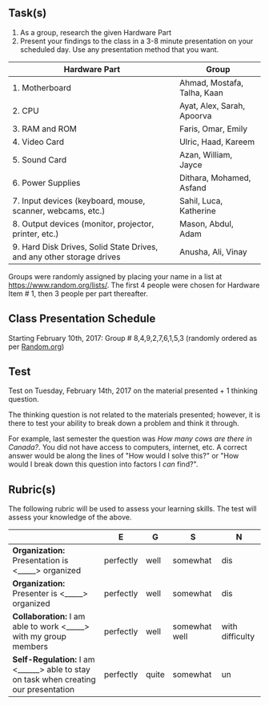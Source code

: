 Task(s)
-------
1. As a group, research the given Hardware Part
2. Present your findings to the class in a 3-8 minute presentation on your scheduled day.  Use any presentation method that you want.

| Hardware Part |  Group  |
| --- | --- |
| 1. Motherboard | Ahmad, Mostafa, Talha, Kaan | 
| 2. CPU | Ayat, Alex, Sarah, Apoorva | 
| 3. RAM and ROM | Faris, Omar, Emily | 
| 4. Video Card | Ulric, Haad, Kareem | 
| 5. Sound Card | Azan, William, Jayce | 
| 6. Power Supplies | Dithara, Mohamed, Asfand  | 
| 7. Input devices (keyboard, mouse, scanner, webcams, etc.) | Sahil, Luca, Katherine | 
| 8. Output devices (monitor, projector, printer, etc.) | Mason, Abdul, Adam | 
| 9. Hard Disk Drives, Solid State Drives, and any other storage drives | Anusha, Ali, Vinay | 

Groups were randomly assigned by placing your name in a list at https://www.random.org/lists/.  The first 4 people were chosen for Hardware Item # 1, then 3 people per part thereafter.

Class Presentation Schedule
------------------
Starting February 10th, 2017:
Group # 8,4,9,2,7,6,1,5,3 (randomly ordered as per [Random.org](https://www.random.org/lists/)) 

Test
------------
Test on Tuesday, February 14th, 2017 on the material presented + 1 thinking question.

The thinking question is not related to the materials presented; however, it is there to test your ability to break down a problem and think it through.

For example, last semester the question was _How many cows are there in Canada?_.  You did not have access to computers, internet, etc.  A correct answer would be along the lines of "How would I solve this?" or "How would I break down this question into factors I _can_ find?".

Rubric(s)
---------
The following rubric will be used to assess your learning skills.  The test will assess your knowledge of the above.

| | E | G | S | N | 
|---| --- | --- | --- | --- |
| **Organization:** Presentation is <_____> organized | perfectly | well | somewhat | dis |
| **Organization:** Presenter is <_____> organized | perfectly | well | somewhat | dis |
| **Collaboration:** I am able to work <_____> with my group members | perfectly | well | somewhat well | with difficulty |
| **Self-Regulation:** I am <______> able to stay on task when creating our presentation | perfectly | quite | somewhat | un |

